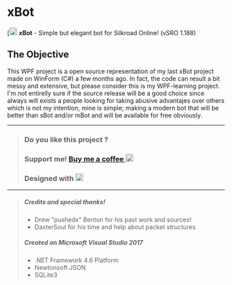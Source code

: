 # xBot
[<img src="https://1.bp.blogspot.com/-C9g73Lled-8/XSbNNtzCyII/AAAAAAAAA8o/Ho6JXt8pdygdjGwEJ_YCXCQye8HngxrFQCLcBGAs/s500-c/icon.ic" width="18" height="18"> **xBot** - Simple but elegant bot for Silkroad Online! (vSRO 1.188)

## The Objective

This WPF project is a open source representation of my last xBot project made on WinForm (C#) a few months ago.
In fact, the code can result a bit messy and extensive, but please consider this is my WPF-learning project.
I'm not entirelly sure if the source release will be a good choice since always will exists a people looking for taking abusive advantajes over others which is not my intention, mine is simple; making a modern bot that will be better than sBot and/or mBot and will be available for free obviously.

---
> ### Do you like this project ? 
> ### Support me! [Buy me a coffee <img src="https://twemoji.maxcdn.com/2/72x72/2615.png" width="18" height="18">](https://www.buymeacoffee.com/JellyBitz "Coffee <3")
> 
> ### Designed with [<img title="Yes, Code!" src="https://twemoji.maxcdn.com/2/72x72/1f499.png" width="18" height="18">](#)

---
> ##### Credits and special thanks!
> - Drew "pushedx" Benton for his past work and sources!
> - DaxterSoul for his time and help about packet structures
>
> ##### Created on Microsoft Visual Studio 2017
> - .NET Framework 4.6 Platform
> - Newtonsoft JSON
> - SQLite3